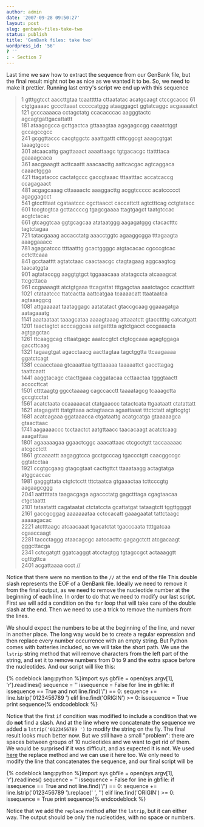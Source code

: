 ```yaml
---
author: admin
date: '2007-09-28 09:50:27'
layout: post
slug: genbank-files-take-two
status: publish
title: 'GenBank files: take two'
wordpress_id: '56'
? ''
: - Section 7
---
```


Last time we saw how to extract the sequence from our GenBank file, but
the final result might not be as nice as we wanted it to be. So, we need
to make it prettier. Running last entry's script we end up with this
sequence 

>1 gtttggtcct aaccttgtaa tcaattttta cttaatatac acatgcaagt ctccgcaccc
>61 ctgtgaaaac gcccttaaat cccccatggg ataaggagct ggtatcaggc acgaaaatct   
121 gcccaaaaca cctagctatg ccacacccac aagggtactc agcagtgattgacattattt   
181 ataagcgcca gcttgactca gttaaagtaa agagagccgg caaatctggt gccagccgcc   
241 gcggttaccc cacgtggctc aaattgattt ctttcggcgt aaagcgtgat taaagtgccc   
301 atcaacattg gagttaaact aaaattaagc tgtgacacgc ttattttaca gaaaagcaca   
361 aacgaaagtt acttcaattt aaacaacttg aattcacgac agtcaggaca caaactggga   
421 ttagataccc cactatgccc gaccgtaaac tttaatttac accatcaccg ccagagaact   
481 acgagcaaag cttaaaactc aaaggacttg acggtccccc acatccccct agaggagcct   
541 gtcctttaat cgataatccc cgcttaacct caccattctt agtctttcag cctgtatacc   
601 tccgtcgtca gcttaccccg tgagcgaaaa ttagtgagct taatgtccac acgtctacac   
661 gtcaggtcaa ggtgcagcaa atataatggg aagagatggg ctacactttc tagtctagaa   
721 tatacgaaag accacctatg aaacctggtc agaaggcgga tttagaagta aaaggaaacc   
781 agagcatccc ttttaatttg gcactggggc atgtacacac cgcccgtcac cctcttcaaa   
841 gcctaatttt agtatctaac caactaacgc ctagtagaag aggcaagtcg taacatggta   
901 agtataccgg aaggtgtgct tggaaacaaa atatagccta atcaaagcat ttcgcttaca   
961 ccgaaaagtt atctgtgaaa ttcagattat tttgagctaa aaatctagcc ccactttatt   
1021 ctataatccc ttatcactta aattcatgaa tcaaaacatt ttaataatca agtaaaggcg   
1081 attgaaaaat taataggagc aatatatact gtaccgcaag ggaaagatga aatagaaatg   
1141 aaataataat taaagcataa aaaagtaaag attaaatctt gtaccttttg catcatgatt   
1201 taactagtct acccaggcaa aatgatttta agtctgacct cccgaaacta agtgagctac   
1261 ttcaaggcag cttaatgagc aaatccgtct ctgtcgcaaa agagtggaga gaccttcaag   
1321 tagaagtgat agacctaacg aacttagtaa tagctggtta ttcaagaaaa ggatctcagt   
1381 ccaacctaaa gtcaaattaa tgtttaaaaa taaaaattct gaccttagag taattcaatt   
1441 aaggtacagc ctacttgaaa caggatacaa ccttaactaa tgggtaactt accccttcat   
1501 cttttaagtg ggcctaaaag cagccacctt taaaatagcg tcaaagctta gccgtcctat   
1561 acatctaata ccaaaaacat ctatgaaccc tatactcata ttgaataatt ctatattatt   
1621 atagagattt ttatgttaaa actagtaaca agaattaaat tttctctatt atgttcgtgt   
1681 acatcagaaa ggataaacca ctgataattg acatgcatga gtaaaaagca gtaacttaac   
1741 aagaaaaccc tcctaactct aatgttaacc taacacaagt acatctcaag aaagatttaa   
1801 agaaaaagaa ggaactcggc aaacattaac ctcgcctgtt taccaaaaac atcgcctctt   
1861 gtcaaaattt aagaggtcca gcctgcccag tgaccctgtt caacggccgc ggtatcctaa   
1921 ccgtgcgaag gtagcgtaat cacttgttct ttaaataagg actagtatga atggcaccac   
1981 gagggttata ctgtctcctt tttctaatca gtgaaactaa tcttcccgtg aagaagcggg   
2041 aatttttata taagacgaga agaccctatg gagctttaga cgagtaacaa ctgctaattt   
2101 tataatattt cagataatat ctctatccta gcattatgat tataagtctt tggttggggt   
2161 gaccgcggag aaaaaaataa cctccacatt gaaagaatat tattctaagc aaaaagacac   
2221 atctttaagc atcaacaaat tgacatctat tgacccaata ttttgatcaa cgaaccaagt   
2281 taccctaggg ataacagcgc aatccacttc gagagctctt atcgacaagt gggcttacga   
2341 cctcgatgtt ggatcagggt atcctagtgg tgtagccgct actaaaggtt cgtttgttca   
2401 acgattaaaa ccct //


Notice that there were no mention to
the `//` at the end of the file This double slash represents the EOF of
a GenBank file. Ideally we need to remove it from the final output, as
we need to remove the nucleotide number at the beginning of each line.
In order to do that we need to modify our last script. First we will add
a condition on the `for` loop that will take care of the double slash at
the end. Then we need to use a trick to remove the numbers from the
lines. 

We should expect the numbers to be at the beginning of the line,
and never in another place. The long way would be to create a regular
expression and then replace every number occurrence with an empty
string. But Python comes with batteries included, so we will take the
short path. We use the `lstrip` string method that will remove
characters from the left part of the string, and set it to remove
numbers from 0 to 9 and the extra space before the nucleotides. And our
script will like this: 

{% codeblock lang:python %}import sys 
gbfile = open(sys.argv[1], 'r').readlines() 
sequence = '' issequence = False 
for line in gbfile: 
	if issequence == True and not line.find('/') == 0:
		sequence += line.lstrip('0123456789 ') 
	elif line.find('ORIGIN') >= 0:
		issequence = True 
		print sequence{% endcodeblock %} 
		
		
Notice that the first `if`
condition was modified to include a condition that we do **not** find a
slash. And at the line where we concatenate the sequence we added a
`lstrip('0123456789 ')` to modify the string on the fly. The final
result looks much better now. But we still have a small "problem": there
are spaces between groups of 10 nucleotides and we want to get rid of
them. We would be surprised if it was difficult, and as expected it is
not. We used [here](http://python.genedrift.org/2007/09/07/restrinction-enzymes-second-take/)
the replace method and we can use it here too. We only need to modify
the line that concatenates the sequence, and our final script will be


{% codeblock lang:python %}import sys 
gbfile = open(sys.argv[1], 'r').readlines() 
sequence = '' 
issequence = False 
for line in gbfile:
	if issequence == True and not line.find('/') == 0: 
		sequence += line.lstrip('0123456789 ').replace(' ', '') 
	elif line.find('ORIGIN') >= 0: 
		issequence = True 
		print sequence{% endcodeblock %} 


Notice that we add the
`replace` method after the `lstrip`, but it can either way. The output
should be only the nucleotides, with no space or numbers.
